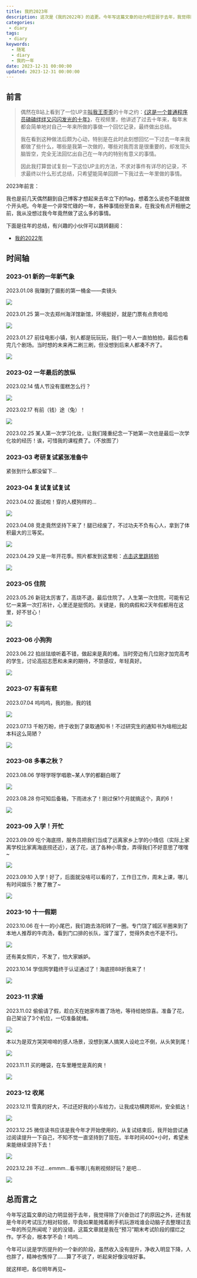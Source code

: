 ```yaml
---
title: 我的2023年
description: 这次是《我的2022年》的追更。今年写这篇文章的动力明显弱于去年，我觉得除了兴奋劲过了的原因之外，还有就是今年的考试压力相对较弱，毕竟如果能摊着刷手机玩游戏谁会动脑子去整理过去一年的所见所闻呢？说的没错，这篇文章就是我在“预习”期末考试阶段的摆烂之作。学不会，根本学不会！呜呜...
categories:
 - diary
tags:
 - diary
keywords:
  - 随笔
  - diary
  - 我的一年
date: 2023-12-31 00:00:00
updated: 2023-12-31 00:00:00
---
```


## 前言

> 偶然在B站上看到了一位UP主[叫我王歪歪](https://space.bilibili.com/10849732)的十年之约：[《这是一个普通程序员磕磕绊绊又闪闪发光的十年》](https://www.bilibili.com/video/BV178411J7jJ/?share_source=copy_web&vd_source=8b1e5c310e9457f045432d2f06f24b20)，在视频里，他讲述了过去十年来，每年末都会简单地对自己一年来所做的事做一个回忆记录，最终做出总结。
>
> 我在看到这种做法后颇为心动，特别是在此时此刻想回忆一下过去一年来我都做了些什么，哪些是我第一次做的，哪些对我而言是很重要的，却发现头脑皆空，完全无法回忆出自己在一年内的特别有意义的事情。
>
> 因此我打算尝试复刻一下这位UP主的方法，不求对事件有详尽的记录，不求最终以什么形式总结，只希望能简单回顾一下我过去一年里做的事情。

2023年前言：

我也是前几天偶然翻到自己博客才想起来去年立下的flag，想着怎么说也不能就做个开头吧。今年是一个非常忙碌的一年，各种事情纷至沓来，在我没有点开相册之前，我从没想过我今年竟然做了这么多的事情。

下面是往年的总结，有兴趣的小伙伴可以跳转翻阅：

- [我的2022年](https://www.zhengqiao.wang/diary/我的2022年.html)

## 时间轴

### 2023-01 新的一年新气象

2023.01.08 我赚到了摄影的第一桶金——卖镜头

![](https://cdn.jsdelivr.net/gh/ZhengqiaoWang/blog_resources_1@main/202312311431087.jpg)

2023.01.25 第一次去郑州海洋馆新馆，环境挺好，就是门票有点贵哈哈

![](https://cdn.jsdelivr.net/gh/ZhengqiaoWang/blog_resources_1@main/202312311431245.jpg)

2023.01.27 前往电影小镇，别人都是玩玩玩，我们一号人一直拍拍拍，最后也看完几个剧场。当时想的未来再二刷三刷，但没想到后来人都凑不齐了。

![](https://cdn.jsdelivr.net/gh/ZhengqiaoWang/blog_resources_1@main/202312311430932.jpg)

### 2023-02 一年最后的放纵

2023.02.14 情人节没有蛋糕怎么行？

![](https://cdn.jsdelivr.net/gh/ZhengqiaoWang/blog_resources_1@main/202312311431647.jpg)

2023.02.17 有前（钱）途（兔）！

![](https://cdn.jsdelivr.net/gh/ZhengqiaoWang/blog_resources_1@main/202312311432608.jpg)

2023.02.25 某人第一次学习化妆，让我们隆重纪念一下她第一次也是最后一次学化妆的经历！诶，可惜我的课程费了。（不放图了）

### 2023-03 考研复试紧张准备中

紧张到什么都没留下...

### 2023-04 复试复试复试

2023.04.02 面试啦！穿的人模狗样的...

![](https://cdn.jsdelivr.net/gh/ZhengqiaoWang/blog_resources_1@main/202312311432259.jpg)

2023.04.08 竞走竟然坚持下来了！腿已经废了，不过功夫不负有心人，拿到了体积最大的三等奖。

![](https://cdn.jsdelivr.net/gh/ZhengqiaoWang/blog_resources_1@main/202312311432343.jpg)

2023.04.29 又是一年开花季。照片都发到这里啦：[点击这里跳转哟](https://www.zhengqiao.wang/gallery/photo_郑州月季公园.html)

![](https://cdn.jsdelivr.net/gh/ZhengqiaoWang/blog_resources_1@main/202304301134434.jpg)

### 2023-05 住院

2023.05.26 新冠太厉害了，高烧不退，最后住院了。人生第一次住院，可能有记忆一来第一次打吊针，心里还是挺慌的。关键是，我的病假和2天年假都用在这里，好不甘心！

![](https://cdn.jsdelivr.net/gh/ZhengqiaoWang/blog_resources_1@main/202312311432491.jpg)

### 2023-06 小狗狗

2023.06.22 掐丝珐琅听着不错，做起来是真的难。当时旁边有几位刚才加完高考的学生，讨论高招志愿和未来的期待，不禁感叹，年轻真好。

![](https://cdn.jsdelivr.net/gh/ZhengqiaoWang/blog_resources_1@main/202312311432314.jpg)

### 2023-07 有喜有悲

2023.07.04 呜呜呜，我的胎，我的钱

![](https://cdn.jsdelivr.net/gh/ZhengqiaoWang/blog_resources_1@main/202312311433818.jpg)

2023.07.13 千盼万盼，终于收到了录取通知书！不过研究生的通知书为啥相比起本科这么简陋？

![](https://cdn.jsdelivr.net/gh/ZhengqiaoWang/blog_resources_1@main/202312311433876.jpg)

### 2023-08 多事之秋？

2023.08.06 学呀学呀学唱歌~某人学的都翻白眼了

![](https://cdn.jsdelivr.net/gh/ZhengqiaoWang/blog_resources_1@main/202312311433531.jpg)

2023.08.28 你可知后备箱，下雨进水了！刚过保1个月就搞这个，真的6！

![](https://cdn.jsdelivr.net/gh/ZhengqiaoWang/blog_resources_1@main/202312311433887.jpg)

### 2023-09 入学！开忙

2023.09.09 吃个海底捞，服务员把我们当成了远离家乡上学的小情侣（实际上家离学校比家离海底捞还近），送了花，送了各种小零食，弄得我们不好意思了嘿嘿~

![](https://cdn.jsdelivr.net/gh/ZhengqiaoWang/blog_resources_1@main/202312311433307.jpg)

2023.09.10 入学！好了，后面就没啥可以看的了，工作日工作，周末上课，哪儿有时间娱乐？散了散了~

![](https://cdn.jsdelivr.net/gh/ZhengqiaoWang/blog_resources_1@main/202312311433799.jpg)

### 2023-10 十一假期

2023.10.06 在十一的小尾巴，我们跑去洛阳转了一圈。专门饶了城区半圈来到了本地人推荐的牛肉汤，看到门口排的长队，溜了溜了，觉得外卖也不是不行。

![](https://cdn.jsdelivr.net/gh/ZhengqiaoWang/blog_resources_1@main/202312311433817.jpg)

还有美女照片，不发了，怕大家嫉妒。

2023.10.14 学信网学籍终于认证通过了！海底捞88折我来了！

![](https://cdn.jsdelivr.net/gh/ZhengqiaoWang/blog_resources_1@main/202312311433104.jpg)

### 2023-11 求婚

2023.11.02 偷偷请了假，趁白天在她家布置了场地，等待给她惊喜。准备了花，自己架设了3个机位，一切准备就绪。

![](https://cdn.jsdelivr.net/gh/ZhengqiaoWang/blog_resources_1@main/202312311434312.jpg)

本以为是双方哭哭啼啼的感人场景，没想到某人搞笑人设屹立不倒，从头笑到尾！

![](https://cdn.jsdelivr.net/gh/ZhengqiaoWang/blog_resources_1@main/202312311434021.jpg)

2023.11.11 买的睡袋，在车里睡觉是真的爽！

![](https://cdn.jsdelivr.net/gh/ZhengqiaoWang/blog_resources_1@main/202312311434125.jpg)

### 2023-12 收尾

2023.12.11 雪真的好大，不过还好我的小车给力，让我成功横跨郑州，安全抵达！

![](https://cdn.jsdelivr.net/gh/ZhengqiaoWang/blog_resources_1@main/202312311434621.jpg)

2023.12.25 微信读书应该是我今年才开始使用的，从复试结束后，我开始尝试通过阅读提升一下自己，不知不觉一直坚持到了现在。半年时间400+小时，希望未来能继续坚持下去！

![](https://cdn.jsdelivr.net/gh/ZhengqiaoWang/blog_resources_1@main/202312311434527.jpg)

2023.12.28 不过...emmm...看书哪儿有刷视频好玩？是吧...

![](https://cdn.jsdelivr.net/gh/ZhengqiaoWang/blog_resources_1@main/202312311434507.jpg)

## 总而言之

今年写这篇文章的动力明显弱于去年，我觉得除了兴奋劲过了的原因之外，还有就是今年的考试压力相对较弱，毕竟如果能摊着刷手机玩游戏谁会动脑子去整理过去一年的所见所闻呢？说的没错，这篇文章就是我在“预习”期末考试阶段的摆烂之作。学不会，根本学不会！呜呜...

今年可以说是学历提升的一个新的阶段，虽然收入没有提升，净收入明显下降，人也胖了，精神也憔悴了......算了不说了，听起来好像没啥好事。

就这样吧，各位明年再见~

